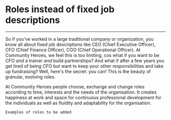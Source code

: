 # Roles instead of fixed job descriptions
------------------------------------------------------------------------------------------------------------------------------

So if you've worked in a large traditional company or organization, you know all about fixed job descriptions like CEO (Chief Executive Officer), CFO (Chief Finance Officer), COO (Chief Operational Officer). At Community Heroes, we feel this is too limiting, cos what if you want to be CFO *and* a trainer *and* build partnerships? And what if after a few years you get tired of being CFO but want to keep your other responsibilities and take up fundraising? Well, here's the secret: you can! This is the beauty of granular, evolving roles.

At Community Heroes people choose, exchange and change roles according to time, interests and the needs of the organisation. It creates happiness at work and space for continuous professional development for the individuals as well as fluidity and adaptability for the organisation.

`Examples of roles to be added`